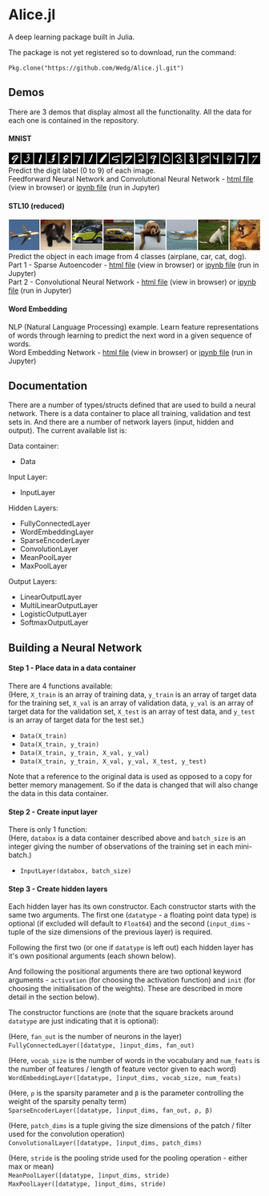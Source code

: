 # Alice.jl

A deep learning package built in Julia.

The package is not yet registered so to download, run the command:
```jlcon
Pkg.clone("https://github.com/Wedg/Alice.jl.git")
```

## Demos

There are 3 demos that display almost all the functionality. All the data for each one is contained in the repository.

#### MNIST
![](demo/mnist/mnist.jpg)  
Predict the digit label (0 to 9) of each image.  
Feedforward Neural Network and Convolutional Neural Network - [html file](http://htmlpreview.github.com/?https://github.com/Wedg/Alice.jl/blob/master/demo/mnist/Demo_MNIST_28x28.html) (view in browser) or 
[ipynb file](demo/mnist/Demo_MNIST_28x28.ipynb) (run in Jupyter)

#### STL10 (reduced)
![](demo/stl10/stl10_8.jpg)  
Predict the object in each image from 4 classes (airplane, car, cat, dog).  
Part 1 - Sparse Autoencoder - [html file](http://htmlpreview.github.com/?https://github.com/Wedg/Alice.jl/blob/master/demo/stl10/Demo_STL10_A_Sparse_Autoencoder.html) (view in browser) or 
[ipynb file](demo/stl10/Demo_STL10_A_Sparse_Autoencoder.ipynb) (run in Jupyter)  
Part 2 - Convolutional Neural Network - [html file](http://htmlpreview.github.com/?https://github.com/Wedg/Alice.jl/blob/master/demo/stl10/Demo_STL10_B_Convolution_and_Pooling.html) (view in browser) or 
[ipynb file](demo/stl10/Demo_STL10_B_Convolution_and_Pooling.ipynb) (run in Jupyter) 

#### Word Embedding
NLP (Natural Language Processing) example. Learn feature representations of words through learning to predict the next word in a given sequence of words.  
Word Embedding Network - [html file](http://htmlpreview.github.com/?https://github.com/Wedg/Alice.jl/blob/master/demo/ngrams/Demo_Word_Embedding.html) (view in browser) or 
[ipynb file](demo/ngrams/Demo_Word_Embedding.ipynb) (run in Jupyter)

## Documentation
There are a number of types/structs defined that are used to build a neural network. There is a data container to place all training, validation and test sets in. And there are a number of network layers (input, hidden and output). The current available list is:

Data container:
- Data

Input Layer:
- InputLayer

Hidden Layers:
- FullyConnectedLayer
- WordEmbeddingLayer
- SparseEncoderLayer
- ConvolutionLayer
- MeanPoolLayer
- MaxPoolLayer

Output Layers:
- LinearOutputLayer
- MultiLinearOutputLayer
- LogisticOutputLayer
- SoftmaxOutputLayer

## Building a Neural Network
#### Step 1 - Place data in a data container
There are 4 functions available:  
(Here, `X_train` is an array of training data, `y_train` is an array of target data for the training set, `X_val` is an array of validation data, `y_val` is an array of target data for the validation set, `X_test` is an array of test data, and `y_test` is an array of target data for the test set.)  
- `Data(X_train)`
- `Data(X_train, y_train)`
- `Data(X_train, y_train, X_val, y_val)`
- `Data(X_train, y_train, X_val, y_val, X_test, y_test)`

Note that a reference to the original data is used as opposed to a copy for better memory management. So if the data is changed that will also change the data in this data container.

#### Step 2 - Create input layer
There is only 1 function:  
(Here, `databox` is a data container described above and `batch_size` is an integer giving the number of observations of the training set in each mini-batch.)  
- `InputLayer(databox, batch_size)`

#### Step 3 - Create hidden layers
Each hidden layer has its own constructor. Each constructor starts with the same two arguments. The first one (`datatype` - a floating point data type) is optional (if excluded will default to `Float64`) and the second (`input_dims` - tuple of the size dimensions of the previous layer) is required.  

Following the first two (or one if `datatype` is left out) each hidden layer has it's own positional arguments (each shown below).

And following the positional arguments there are two optional keyword arguments - `activation` (for choosing the activation function) and `init` (for choosing the initialisation of the weights). These are described in more detail in the section below).

The constructor functions are (note that the square brackets around `datatype` are just indicating that it is optional):  

(Here, `fan_out` is the number of neurons in the layer)  
`FullyConnectedLayer([datatype, ]input_dims, fan_out)`  

(Here, `vocab_size` is the number of words in the vocabulary and `num_feats` is the number of features / length of feature vector given to each word)  
`WordEmbeddingLayer([datatype, ]input_dims, vocab_size, num_feats)`

(Here, `ρ` is the sparsity parameter and `β` is the parameter controlling the weight of the sparsity penalty term)  
`SparseEncoderLayer([datatype, ]input_dims, fan_out, ρ, β)`

(Here, `patch_dims` is a tuple giving the size dimensions of the patch / filter used for the convolution operation)  
`ConvolutionalLayer([datatype, ]input_dims, patch_dims)`

(Here, `stride` is the pooling stride used for the pooling operation - either max or mean)  
`MeanPoolLayer([datatype, ]input_dims, stride)`  
`MaxPoolLayer([datatype, ]input_dims, stride)`

